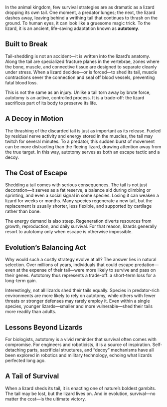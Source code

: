 In the animal kingdom, few survival strategies are as dramatic as a lizard dropping its own tail. One moment, a predator lunges; the next, the lizard dashes away, leaving behind a writhing tail that continues to thrash on the ground. To human eyes, it can look like a gruesome magic trick. To the lizard, it is an ancient, life-saving adaptation known as **autotomy**.

## Built to Break

Tail-shedding is not an accident—it is written into the lizard’s anatomy. Along the tail are specialized fracture planes in the vertebrae, zones where the bone, muscle, and connective tissue are designed to separate cleanly under stress. When a lizard decides—or is forced—to shed its tail, muscle contractions sever the connection and seal off blood vessels, preventing fatal blood loss.

This is not the same as an injury. Unlike a tail torn away by brute force, autotomy is an active, controlled process. It is a trade-off: the lizard sacrifices part of its body to preserve its life.

## A Decoy in Motion

The thrashing of the discarded tail is just as important as its release. Fueled by residual nerve activity and energy stored in the muscles, the tail may twitch for several minutes. To a predator, this sudden burst of movement can be more distracting than the fleeing lizard, drawing attention away from the true target. In this way, autotomy serves as both an escape tactic and a decoy.

## The Cost of Escape

Shedding a tail comes with serious consequences. The tail is not just decoration—it serves as a fat reserve, a balance aid during climbing or sprinting, and even a social signal in some species. Losing it can weaken a lizard for weeks or months. Many species regenerate a new tail, but the replacement is usually shorter, less flexible, and supported by cartilage rather than bone.

The energy demand is also steep. Regeneration diverts resources from growth, reproduction, and daily survival. For that reason, lizards generally resort to autotomy only when escape is otherwise impossible.

## Evolution’s Balancing Act

Why would such a costly strategy evolve at all? The answer lies in natural selection. Over millions of years, individuals that could escape predation—even at the expense of their tail—were more likely to survive and pass on their genes. Autotomy thus represents a trade-off: a short-term loss for a long-term gain.

Interestingly, not all lizards shed their tails equally. Species in predator-rich environments are more likely to rely on autotomy, while others with fewer threats or stronger defenses may rarely employ it. Even within a single species, younger lizards—smaller and more vulnerable—shed their tails more readily than adults.

## Lessons Beyond Lizards

For biologists, autotomy is a vivid reminder that survival often comes with compromise. For engineers and roboticists, it is a source of inspiration. Self-detaching parts, sacrificial structures, and “decoy” mechanisms have all been explored in robotics and military technology, echoing what lizards perfected long ago.

## A Tail of Survival

When a lizard sheds its tail, it is enacting one of nature’s boldest gambits. The tail may be lost, but the lizard lives on. And in evolution, survival—no matter the cost—is the ultimate victory.